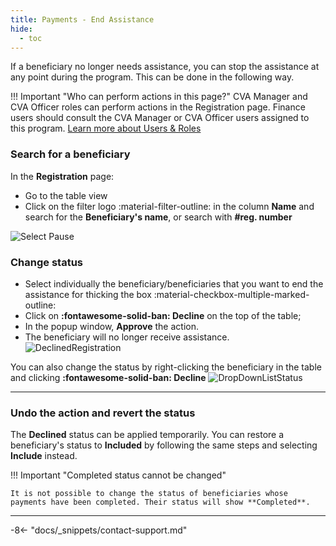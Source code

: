 ```yaml
---
title: Payments - End Assistance
hide:
  - toc
---
```


If a beneficiary no longer needs assistance, you can stop the assistance at any point during the program. This can be done in the following way.

!!! Important "Who can perform actions in this page?"
    CVA Manager and CVA Officer roles can perform actions in the Registration page. Finance users should consult the CVA Manager or CVA Officer users assigned to this program.
    [Learn more about Users & Roles](../users/users-roles-page.md)


### Search for a beneficiary

In the **Registration** page:

- Go to the table view
- Click on the filter logo :material-filter-outline: in the column **Name** and search for the **Beneficiary's name**, or search with **#reg. number**

![Select Pause](../assets/img/SearchReg.png)

### Change status

- Select individually the beneficiary/beneficiaries that you want to end the assistance for thicking the box :material-checkbox-multiple-marked-outline:
- Click on **:fontawesome-solid-ban: Decline** on the top of the table;
- In the popup window, **Approve** the action.
- The beneficiary will no longer receive assistance. ![DeclinedRegistration](../assets/img/RegistrationDeclined.png)

You can also change the status by right-clicking the beneficiary in the table and clicking **:fontawesome-solid-ban: Decline** ![DropDownListStatus](../assets/img/RegistationsStatusRighList.png)

---

### Undo the action and revert the status

The **Declined** status can be applied temporarily. You can restore a beneficiary's status to **Included** by following the same steps and selecting **Include** instead.

!!! Important "Completed status cannot be changed"

    It is not possible to change the status of beneficiaries whose payments have been completed. Their status will show **Completed**.

---

-8<- "docs/_snippets/contact-support.md"
